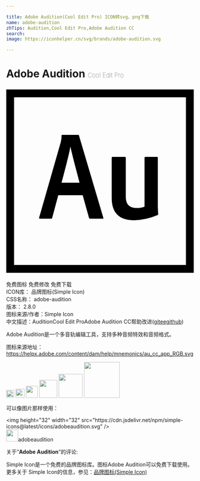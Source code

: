 ```yaml
---

title: Adobe Audition(Cool Edit Pro) ICON转svg、png下载
name: adobe-audition
zhTips: Audition,Cool Edit Pro,Adobe Audition CC
search: 
image: https://iconhelper.cn/svg/brands/adobe-audition.svg

---
```


# Adobe Audition  <small style="font-size: 60%;font-weight: 100">Cool Edit Pro</small>

<div id="svg" class="svg-wrap">
<svg role="img" viewBox="0 0 24 24" xmlns="http://www.w3.org/2000/svg"><title>Adobe Audition icon</title><path d="M0 .3v23.4h24V.3zm1 1h22v21.4H1zM6.659 13.8l-.772 2.863c-.017.081-.049.137-.145.137H4.309c-.097 0-.113-.032-.097-.145l2.769-9.641a3.091 3.091 0 0 0 .097-.817c0-.065.032-.097.08-.097h2.045c.064 0 .097.016.113.097l3.107 10.474c.016.081 0 .129-.081.129h-1.61a.147.147 0 0 1-.144-.12l-.805-2.88zm2.721-1.6c-.274-1.079-.918-3.429-1.159-4.572h-.016c-.209 1.143-.725 3.059-1.127 4.572zm10.02 3.025c0 .112.016.45.048.998 0 .064-.006.096-.07.112a8.232 8.232 0 0 1-3.012.66c-1.465 0-2.866-.563-2.866-2.817V9.029c0-.081.032-.129.113-.129h1.574c.081 0 .113.048.113.129v4.94c0 .95.415 1.465 1.413 1.465a2.724 2.724 0 0 0 .987-.177V9.029c0-.081.032-.129.113-.129h1.474c.097 0 .113.048.113.129v6.196z"/></svg>
</div>
<detail full-name='adobe-audition'></detail>

<div class="detail-page">
<p>
<span><span class="badge-success badge">免费图标</span> <span class="badge-success badge">免费修改</span>  <span class="badge-success badge">免费下载</span> </span>
<br/>
<span>
ICON库：
<span class="badge-secondary badge">品牌图标(Simple Icon)</span> 
</span>
<br/>
<span>
CSS名称：
<span class="badge-secondary badge">adobe-audition</span> 
</span>

<br/>
<span>
版本：
<span class="badge-secondary badge">2.8.0</span> 
</span>
<br/>
<span>图标来源/作者：<span class="badge-light badge">Simple Icon</span></span> 
<br/>
<span class="zh-detail">中文描述：<span class="badge-primary badge">Audition</span><span class="badge-primary badge">Cool Edit Pro</span><span class="badge-primary badge">Adobe Audition CC</span><span class="help-link"><span>帮助改进</span>(<a href="https://gitee.com/liuwave/icon-helper/edit/master/json/brands/adobe-audition.json" target="_blank" rel="noopener noreferrer">gitee</a><a href="https://github.com/liuwave/icon-helper/edit/master/json/brands/adobe-audition.json" target="_blank" rel="noopener noreferrer">github</a></span>)</span><br/>
</p>
</div><div class="description description alert alert-light"><p>Adobe Audition是一个多音轨编辑工具，支持多种音频特效和音频格式。</p><p>图标来源地址：<a href="https://helpx.adobe.com/content/dam/help/mnemonics/au_cc_app_RGB.svg" target="_blank" rel="noopener noreferrer">https://helpx.adobe.com/content/dam/help/mnemonics/au_cc_app_RGB.svg</a></p></div>
<div class="alert alert-dark">
<img height="21" width="21" src="https://cdn.jsdelivr.net/npm/simple-icons@latest/icons/adobeaudition.svg" />
<img height="24" width="24" src="https://cdn.jsdelivr.net/npm/simple-icons@latest/icons/adobeaudition.svg" />
<img height="32" width="32" src="https://cdn.jsdelivr.net/npm/simple-icons@latest/icons/adobeaudition.svg" />
<img height="48" width="48" src="https://cdn.jsdelivr.net/npm/simple-icons@latest/icons/adobeaudition.svg" />
<img height="64" width="64" src="https://cdn.jsdelivr.net/npm/simple-icons@latest/icons/adobeaudition.svg" />
<img height="96" width="96" src="https://cdn.jsdelivr.net/npm/simple-icons@latest/icons/adobeaudition.svg" />

</div>
<div>
  <p>可以像图片那样使用：    
  </p>
  <div class="alert alert-primary" style="font-size: 14px">
    &lt;img height="32" width="32" src="https://cdn.jsdelivr.net/npm/simple-icons@latest/icons/adobeaudition.svg" /&gt;
    <copy-btn content='<img height="32" width="32" src="https://cdn.jsdelivr.net/npm/simple-icons@latest/icons/adobeaudition.svg" />'></copy-btn>
  </div>
  <div class="alert alert-secondary">
    <img height="32" width="32" src="https://cdn.jsdelivr.net/npm/simple-icons@latest/icons/adobeaudition.svg" />adobeaudition
    <copy-btn content="adobeaudition" btn-title="复制图标名称"></copy-btn>
  </div>
</div>
<div class="icon-detail__container">
<p>关于“<b>Adobe Audition</b>”的评论:</p>
</div>
<Vssue title="关于“Adobe Audition”的评论" />
<div><p>Simple Icon是一个免费的品牌图标库。图标Adobe Audition可以免费下载使用。更多关于  Simple Icon的信息，参见：<a target="_blank" href="https://iconhelper.cn/brands.html">品牌图标(Simple Icon)</a>
</p></div>
